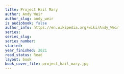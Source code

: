 ```yaml
---
title: Project Hail Mary
author: Andy Weir
author_slug: andy_weir
is_audiobook: false
author_info: https://en.wikipedia.org/wiki/Andy_Weir
series: 
series_slug: 
series_number: 
started: 
year_finished: 2021
read_status: Read
layout: book
book_cover_file: project_hail_mary.jpg
---
```


